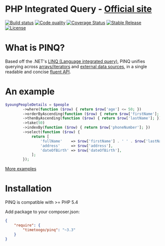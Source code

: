PHP Integrated Query - [Official site](http://timetoogo.github.io/Pinq/)
========================================================================

[![Build status](https://img.shields.io/travis/TimeToogo/Pinq/master.svg?style=flat-square)](https://travis-ci.org/TimeToogo/Pinq)
[![Code quality](https://img.shields.io/scrutinizer/g/TimeToogo/Pinq.svg?style=flat-square)](https://scrutinizer-ci.com/g/TimeToogo/Pinq)
[![Coverage Status](https://img.shields.io/coveralls/TimeToogo/Pinq/master.svg?style=flat-square)](https://coveralls.io/r/TimeToogo/Pinq?branch=master)
[![Stable Release](https://img.shields.io/packagist/v/TimeToogo/Pinq.svg?style=flat-square)](https://packagist.org/packages/timetoogo/pinq)
[![License](https://img.shields.io/github/license/TimeToogo/Pinq.svg?style=flat-square)](https://packagist.org/packages/timetoogo/pinq)

What is PINQ?
=============

Based off the .NET's [LINQ (Language integrated query)](http://msdn.microsoft.com/en-us/library/bb397926.aspx), 
PINQ unifies querying across [arrays/iterators](http://timetoogo.github.io/Pinq/examples.html) and [external data sources](http://timetoogo.github.io/Pinq/query-provider.html),
in a single readable and concise [fluent API](http://timetoogo.github.io/Pinq/api.html).

An example
==========

```php
$youngPeopleDetails = $people
        ->where(function ($row) { return $row['age'] <= 50; })
        ->orderByAscending(function ($row) { return $row['firstName']; })
        ->thenByAscending(function ($row) { return $row['lastName']; })
        ->take(50)
        ->indexBy(function ($row) { return $row['phoneNumber']; })
        ->select(function ($row) { 
            return [
                'fullName'    => $row['firstName'] . ' ' . $row['lastName'],
                'address'     => $row['address'],
                'dateOfBirth' => $row['dateOfBirth'],
            ]; 
        });
```

[More examples](http://timetoogo.github.io/Pinq/examples.html)

Installation
============

PINQ is compatible with >= PHP 5.4

Add package to your composer.json:
```json
{
    "require": {
        "timetoogo/pinq": "~3.3"
    }
}
```


